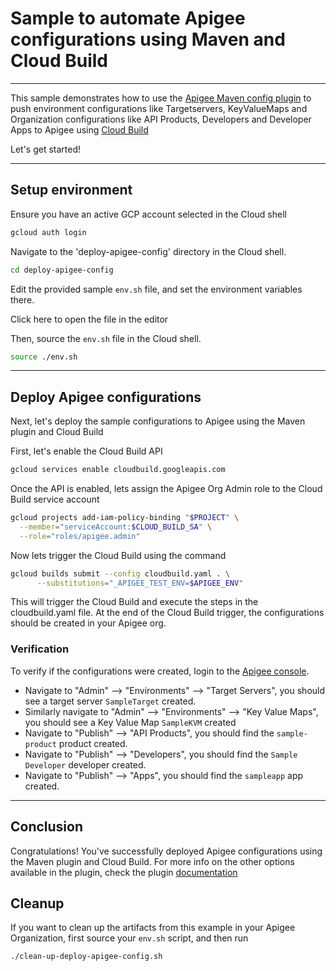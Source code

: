 # Sample to automate Apigee configurations using Maven and Cloud Build

---
This sample demonstrates how to use the [Apigee Maven config plugin](https://github.com/apigee/apigee-config-maven-plugin) to push environment configurations like Targetservers, KeyValueMaps and Organization configurations like API Products, Developers and Developer Apps to Apigee using [Cloud Build](https://cloud.google.com/build/docs/overview)

Let's get started!

---

## Setup environment

Ensure you have an active GCP account selected in the Cloud shell

```sh
gcloud auth login
```

Navigate to the 'deploy-apigee-config' directory in the Cloud shell.

```sh
cd deploy-apigee-config
```

Edit the provided sample `env.sh` file, and set the environment variables there.

Click <walkthrough-editor-open-file filePath="deploy-apigee-config/env.sh">here</walkthrough-editor-open-file> to open the file in the editor

Then, source the `env.sh` file in the Cloud shell.

```sh
source ./env.sh
```

---

## Deploy Apigee configurations

Next, let's deploy the sample configurations to Apigee using the Maven plugin and Cloud Build

First, let's enable the Cloud Build API

```sh
gcloud services enable cloudbuild.googleapis.com
```

Once the API is enabled, lets assign the Apigee Org Admin role to the Cloud Build service account

```sh
gcloud projects add-iam-policy-binding "$PROJECT" \
  --member="serviceAccount:$CLOUD_BUILD_SA" \
  --role="roles/apigee.admin"
```

Now lets trigger the Cloud Build using the command

```sh
gcloud builds submit --config cloudbuild.yaml . \
      --substitutions="_APIGEE_TEST_ENV=$APIGEE_ENV"
```

This will trigger the Cloud Build and execute the steps in the <walkthrough-editor-open-file filePath="deploy-apigee-config/cloudbuild.yaml">cloudbuild.yaml</walkthrough-editor-open-file> file. At the end of the Cloud Build trigger, the configurations should be created in your Apigee org.

### Verification

To verify if the configurations were created, login to the [Apigee console](https://apigee.google.com).

- Navigate to "Admin" --> "Environments" --> "Target Servers", you should see a target server `SampleTarget` created.
- Similarly navigate to "Admin" --> "Environments" --> "Key Value Maps", you should see a Key Value Map `SampleKVM` created
- Navigate to "Publish" --> "API Products", you should find the `sample-product` product created.
- Navigate to "Publish" --> "Developers", you should find the `Sample Developer` developer created.
- Navigate to "Publish" --> "Apps", you should find the `sampleapp` app created.

---

## Conclusion

<walkthrough-conclusion-trophy></walkthrough-conclusion-trophy>

Congratulations! You've successfully deployed Apigee configurations using the Maven plugin and Cloud Build. For more info on the other options available in the plugin, check the plugin [documentation](https://github.com/apigee/apigee-config-maven-plugin)

<walkthrough-inline-feedback></walkthrough-inline-feedback>

## Cleanup

If you want to clean up the artifacts from this example in your Apigee Organization, first source your `env.sh` script, and then run

```bash
./clean-up-deploy-apigee-config.sh
```
